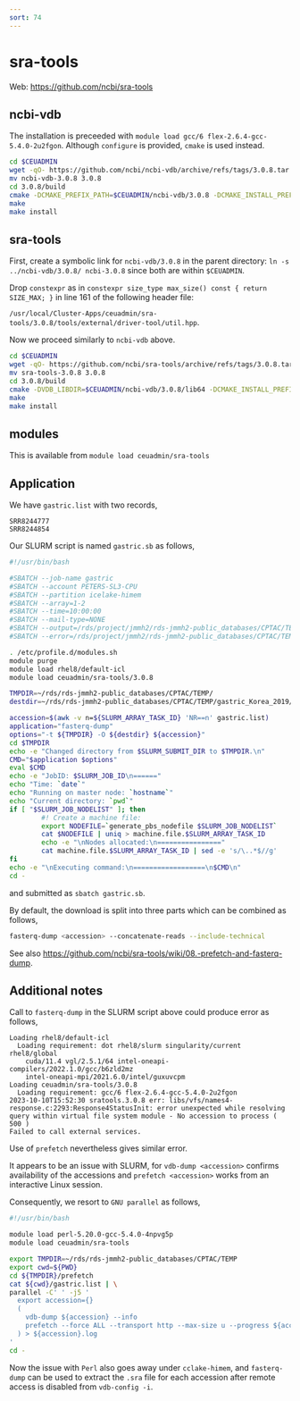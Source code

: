 ```yaml
---
sort: 74
---
```


# sra-tools

Web: <https://github.com/ncbi/sra-tools>

## ncbi-vdb

The installation is preceeded with `module load gcc/6 flex-2.6.4-gcc-5.4.0-2u2fgon`. Although `configure` is provided, `cmake` is used instead.

```bash
cd $CEUADMIN
wget -qO- https://github.com/ncbi/ncbi-vdb/archive/refs/tags/3.0.8.tar.gz | tar xvfz -
mv ncbi-vdb-3.0.8 3.0.8
cd 3.0.8/build
cmake -DCMAKE_PREFIX_PATH=$CEUADMIN/ncbi-vdb/3.0.8 -DCMAKE_INSTALL_PREFIX=$CEUADMIN/ncbi-vdb/3.0.8 ..
make
make install
```

## sra-tools

First, create a symbolic link for `ncbi-vdb/3.0.8` in the parent directory: `ln -s ../ncbi-vdb/3.0.8/ ncbi-3.0.8` since both are within `$CEUADMIN`.

Drop `constexpr` as in `constexpr size_type max_size() const { return SIZE_MAX; }` in line 161 of the following header file:

`/usr/local/Cluster-Apps/ceuadmin/sra-tools/3.0.8/tools/external/driver-tool/util.hpp`.

Now we proceed similarly to `ncbi-vdb` above.

```bash
cd $CEUADMIN
wget -qO- https://github.com/ncbi/sra-tools/archive/refs/tags/3.0.8.tar.gz | tar xvfz -
mv sra-tools-3.0.8 3.0.8
cd 3.0.8/build
cmake -DVDB_LIBDIR=$CEUADMIN/ncbi-vdb/3.0.8/lib64 -DCMAKE_INSTALL_PREFIX=$CEUADMIN/sra-tools/3.0.8 ..
make
make install
```

## modules

This is available from `module load ceuadmin/sra-tools`

## Application

We have `gastric.list` with two records,

```
SRR8244777
SRR8244854
```

Our SLURM script is named `gastric.sb` as follows,

```bash
#!/usr/bin/bash

#SBATCH --job-name gastric
#SBATCH --account PETERS-SL3-CPU
#SBATCH --partition icelake-himem
#SBATCH --array=1-2
#SBATCH --time=10:00:00
#SBATCH --mail-type=NONE
#SBATCH --output=/rds/project/jmmh2/rds-jmmh2-public_databases/CPTAC/TEMP/_gastric_%A_%a.o
#SBATCH --error=/rds/project/jmmh2/rds-jmmh2-public_databases/CPTAC/TEMP/_gastric_%A_%a.e

. /etc/profile.d/modules.sh
module purge
module load rhel8/default-icl
module load ceuadmin/sra-tools/3.0.8

TMPDIR=~/rds/rds-jmmh2-public_databases/CPTAC/TEMP/
destdir=~/rds/rds-jmmh2-public_databases/CPTAC/TEMP/gastric_Korea_2019/SRA_PRJNA505380/

accession=$(awk -v n=${SLURM_ARRAY_TASK_ID} 'NR==n' gastric.list)
application="fasterq-dump"
options="-t ${TMPDIR} -O ${destdir} ${accession}"
cd $TMPDIR
echo -e "Changed directory from $SLURM_SUBMIT_DIR to $TMPDIR.\n"
CMD="$application $options"
eval $CMD
echo -e "JobID: $SLURM_JOB_ID\n======"
echo "Time: `date`"
echo "Running on master node: `hostname`"
echo "Current directory: `pwd`"
if [ "$SLURM_JOB_NODELIST" ]; then
        #! Create a machine file:
        export NODEFILE=`generate_pbs_nodefile $SLURM_JOB_NODELIST`
        cat $NODEFILE | uniq > machine.file.$SLURM_ARRAY_TASK_ID
        echo -e "\nNodes allocated:\n================"
        cat machine.file.$SLURM_ARRAY_TASK_ID | sed -e 's/\..*$//g'
fi
echo -e "\nExecuting command:\n==================\n$CMD\n"
cd -
```

and submitted as `sbatch gastric.sb`.

By default, the download is split into three parts which can be combined as follows,

```bash
fasterq-dump <accession> --concatenate-reads --include-technical
```

See also <https://github.com/ncbi/sra-tools/wiki/08.-prefetch-and-fasterq-dump>.

## Additional notes

Call to `fasterq-dump` in the SLURM script above could produce error as follows,

```
Loading rhel8/default-icl
  Loading requirement: dot rhel8/slurm singularity/current rhel8/global
    cuda/11.4 vgl/2.5.1/64 intel-oneapi-compilers/2022.1.0/gcc/b6zld2mz
    intel-oneapi-mpi/2021.6.0/intel/guxuvcpm
Loading ceuadmin/sra-tools/3.0.8
  Loading requirement: gcc/6 flex-2.6.4-gcc-5.4.0-2u2fgon
2023-10-10T15:52:30 sratools.3.0.8 err: libs/vfs/names4-response.c:2293:Response4StatusInit: error unexpected while resolving query within virtual file system module - No accession to process ( 500 )
Failed to call external services.
```

Use of `prefetch` nevertheless gives similar error.

It appears to be an issue with SLURM, for `vdb-dump <accession>` confirms availability of the accessions and `prefetch <accession>` works from an interactive Linux session.

Consequently, we resort to `GNU parallel` as follows,

```bash
#!/usr/bin/bash

module load perl-5.20.0-gcc-5.4.0-4npvg5p
module load ceuadmin/sra-tools

export TMPDIR=~/rds/rds-jmmh2-public_databases/CPTAC/TEMP
export cwd=${PWD}
cd ${TMPDIR}/prefetch
cat ${cwd}/gastric.list | \
parallel -C' ' -j5 '
  export accession={}
  (
    vdb-dump ${accession} --info
    prefetch --force ALL --transport http --max-size u --progress ${accession}
  ) > ${accession}.log
'
cd -
```

Now the issue with `Perl` also goes away under `cclake-himem`, and `fasterq-dump` can be used to extract the `.sra` file for each accession after remote access is disabled from `vdb-config -i`.
